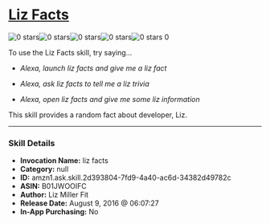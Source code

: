 # [Liz Facts](http://alexa.amazon.com/#skills/amzn1.ask.skill.2d393804-7fd9-4a40-ac6d-34382d49782c)
![0 stars](../../images/ic_star_border_black_18dp_1x.png)![0 stars](../../images/ic_star_border_black_18dp_1x.png)![0 stars](../../images/ic_star_border_black_18dp_1x.png)![0 stars](../../images/ic_star_border_black_18dp_1x.png)![0 stars](../../images/ic_star_border_black_18dp_1x.png) 0

To use the Liz Facts skill, try saying...

* *Alexa, launch liz facts and give me a liz fact*

* *Alexa, ask liz facts to tell me a liz trivia*

* *Alexa, open liz facts and give me some liz information*

This skill provides a random fact about developer, Liz.

***

### Skill Details

* **Invocation Name:** liz facts
* **Category:** null
* **ID:** amzn1.ask.skill.2d393804-7fd9-4a40-ac6d-34382d49782c
* **ASIN:** B01JWOOIFC
* **Author:** Liz Miller Fit
* **Release Date:** August 9, 2016 @ 06:07:27
* **In-App Purchasing:** No

